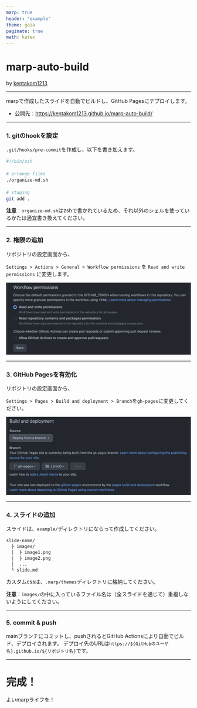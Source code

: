 ```yaml
---
marp: true
header: "example"
theme: gaia
paginate: true
math: katex
---
```



# marp-auto-build

by [kentakom1213](https://github.com/kentakom1213/)

<hr>

marpで作成したスライドを自動でビルドし、GitHub Pagesにデプロイします。

- 公開先：https://kentakom1213.github.io/marp-auto-build/


---
### 1. gitのhookを設定

`.git/hooks/pre-commit`を作成し、以下を書き加えます。

```sh
#!/bin/zsh

# arrange files
./organize-md.sh

# staging
git add .
```

**注意**：`organize-md.sh`はzshで書かれているため、それ以外のシェルを使っているかたは適宜書き換えてください。


---
### 2. 権限の追加

リポジトリの設定画面から、

`Settings > Actions > General > Workflow permissions` を `Read and write permissions` に変更します。

![w:800](images/example_permission.png)


---
### 3. GitHub Pagesを有効化

リポジトリの設定画面から、

`Settings > Pages > Build and deployment > Branch`を`gh-pages`に変更してください。

![w:700](images/example_pages.png)

---
### 4. スライドの追加

スライドは、`example/`ディレクトリにならって作成してください。

```
slide-name/
  ├ images/
  │  ├ image1.png
  │  ├ image2.png
  │  ...
  └ slide.md
```

カスタムcssは、`.marp/themes`ディレクトリに格納してください。

**注意**：`images/`の中に入っているファイル名は（全スライドを通じて）重複しないようにしてください。

---
### 5. commit & push

mainブランチにコミットし、pushされるとGitHub Actionsにより自動でビルド、デプロイされます。
デプロイ先のURLは`https://${GitHubのユーザ名}.github.io/${リポジトリ名}`です。


---
# 完成！

よいmarpライフを！

<!-- mermaid.js -->
<script src="https://unpkg.com/mermaid@8.1.0/dist/mermaid.min.js"></script>
<script>mermaid.initialize({startOnLoad:true});</script>
